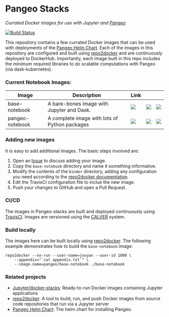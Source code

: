 Pangeo Stacks
=============
*Currated Docker images for use with Jupyter and [Pangeo](http://pangeo.io/)*

[![Build Status](https://travis-ci.org/pangeo-data/pangeo-stacks.svg?branch=master)](https://travis-ci.org/pangeo-data/pangeo-stacks)

This repository contains a few currated Docker images that can be used with deployments of the [Pangeo Helm Chart](https://github.com/pangeo-data/helm-chart). Each of the images in this repository are configured and built using [repo2docker](https://repo2docker.readthedocs.io) and are continuously deployed to DockerHub. Importantly, each image built in this repo includes the minimum required libraries to do scalable computations with Pangeo (via dask-kubernetes).

### Current Notebook Images:

| Image           | Description                                   | Link                                                                                                                   |                                                                                                                                                                                    |                                                                                                                                                                                        |
|-----------------|-----------------------------------------------|------------------------------------------------------------------------------------------------------------------------|------------------------------------------------------------------------------------------------------------------------------------------------------------------------------------|----------------------------------------------------------------------------------------------------------------------------------------------------------------------------------------|
| base-notebook   | A bare-bones image with Jupyter and Dask.     | [![](https://img.shields.io/docker/pulls/pangeo/base-notebook.svg)](https://hub.docker.com/r/pangeo/base-notebook)     | [![](https://images.microbadger.com/badges/image/pangeo/base-notebook.svg)](https://microbadger.com/images/pangeo/base-notebook "Get your own image badge on microbadger.com")     | [![](https://images.microbadger.com/badges/version/pangeo/base-notebook.svg)](https://microbadger.com/images/pangeo/base-notebook "Get your own version badge on microbadger.com")     |
| pangeo-notebook | A complete image with lots of Python packages | [![](https://img.shields.io/docker/pulls/pangeo/pangeo-notebook.svg)](https://hub.docker.com/r/pangeo/pangeo-notebook) | [![](https://images.microbadger.com/badges/image/pangeo/pangeo-notebook.svg)](https://microbadger.com/images/pangeo/pangeo-notebook "Get your own image badge on microbadger.com") | [![](https://images.microbadger.com/badges/version/pangeo/pangeo-notebook.svg)](https://microbadger.com/images/pangeo/pangeo-notebook "Get your own version badge on microbadger.com") |

### Adding new images

It is easy to add additional images. The basic steps involved are:

1. Open an [Issue](https://github.com/pangeo-data/pangeo-stacks/issues/new) to discuss adding your image.
2. Copy the `base-notebook` directory and name it something informative.
3. Modify the contents of the `binder` directory, adding any configuration you need according to the [repo2docker documentation](https://repo2docker.readthedocs.io/en/latest/config_files.html).
4. Edit the TravisCI configuration file to inclue the new image.
5. Push your changes to GitHub and open a Pull Request.

### CI/CD

The images in Pangeo-stacks are built and deployed continuously using [TravisCI](https://travis-ci.org/pangeo-data/pangeo-stacks). Images are versioned using the [CALVER](https://calver.org/) system.

### Build locally
The images here can be built locally using [repo2docker](https://repo2docker.readthedocs.io). The following example demonstrates how to build the `base-notebook` image:

```shell
repo2docker --no-run --user-name=jovyan --user-id 1000 \
    --appendix="`cat appendix.txt`" \
    --image-name=pangeo/base-notebook ./base-notebook
```

### Related projects

- [Jupyter/docker-stacks](https://github.com/jupyter/docker-stacks): Ready-to-run Docker images containing Jupyter applications
- [repo2docker](https://repo2docker.readthedocs.io): A tool to build, run, and push Docker images from source code repositories that run via a Jupyter server
- [Pangeo Helm Chart](https://github.com/pangeo-data/helm-chart): The helm chart for installing Pangeo.
